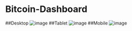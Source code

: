 # Bitcoin-Dashboard
##Desktop
![image](https://user-images.githubusercontent.com/47444914/189489598-fb6eb112-c700-409c-9563-fdca9a2b27fc.png)
##Tablet
![image](https://user-images.githubusercontent.com/47444914/189489692-29e563c2-8360-43e7-8ba8-eea60bac4ae8.png)
##Mobile
![image](https://user-images.githubusercontent.com/47444914/189489758-e032dd0a-9529-45bd-88aa-b5868db5a780.png)
